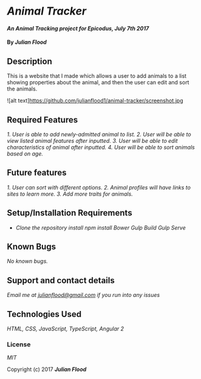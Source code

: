 # _Animal Tracker_

#### _An Animal Tracking project for Epicodus, July 7th 2017_

#### By _**Julian Flood**_

## Description

This is a website that I made which allows a user to add animals to a list showing properties about the animal, and then the user can edit and sort the animals.

![alt text]https://github.com/julianflood1/animal-tracker/screenshot.jpg

## Required Features

_1. User is able to add newly-admitted animal to list._
_2. User will be able to view listed animal features after inputted._
_3. User will be able to edit characteristics of animal after inputted._
_4. User will be able to sort animals based on age._

## Future features

_1. User can sort with different options._
_2. Animal profiles will have links to sites to learn more._
_3. Add more traits for animals._

## Setup/Installation Requirements

* _Clone the repository_
  _install npm_
  _install Bower_
  _Gulp Build_
  _Gulp Serve_


## Known Bugs

_No known bugs._

## Support and contact details

_Email me at julianflood@gmail.com if you run into any issues_

## Technologies Used

_HTML, CSS, JavaScript, TypeScript, Angular 2_

### License

*MIT*

Copyright (c) 2017 **_Julian Flood_**
